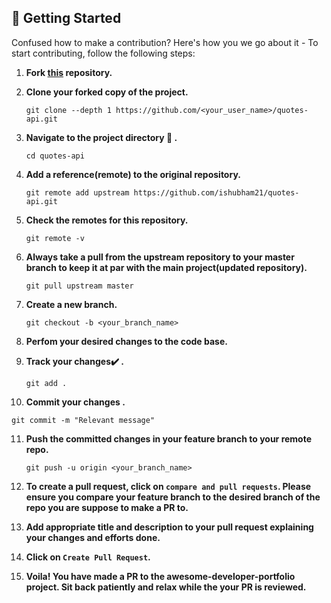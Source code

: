 ## 🎉 Getting Started

Confused how to make a contribution? Here's how you we go about it - 
To start contributing, follow the following steps: 

1. **Fork [this](https://github.com/GDSC-RTU/quotes-api) repository.**

2. **Clone your forked copy of the project.**
   ```
   git clone --depth 1 https://github.com/<your_user_name>/quotes-api.git
   ```

3. **Navigate to the project directory :file_folder: .**
   ```
   cd quotes-api
   ```

4. **Add a reference(remote) to the original repository.**
   ```
   git remote add upstream https://github.com/ishubham21/quotes-api.git
   ```

5. **Check the remotes for this repository.**
   ```
   git remote -v
   ```

6. **Always take a pull from the upstream repository to your master branch to keep it at par with the main project(updated repository).**
   ```
   git pull upstream master
   ```

7. **Create a new branch.**
   ```
   git checkout -b <your_branch_name>
   ```

8. **Perfom your desired changes to the code base.**

9. **Track your changes:heavy_check_mark: .**
   ```
   git add . 
   ```

10. **Commit your changes .**
   ```
   git commit -m "Relevant message"
   ```

11. **Push the committed changes in your feature branch to your remote repo.**
    ```
    git push -u origin <your_branch_name>
    ```

12. **To create a pull request, click on `compare and pull requests`. Please ensure you compare your feature branch to the desired branch of the repo you are suppose to make a PR to.**

13. **Add appropriate title and description to your pull request explaining your changes and efforts done.**

14. **Click on `Create Pull Request`.**

15. **Voila! You have made a PR to the awesome-developer-portfolio project. Sit back patiently and relax while the your PR is reviewed.**